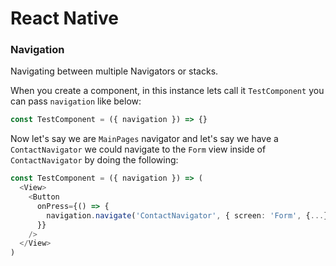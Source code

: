 # React Native

### Navigation
Navigating between multiple Navigators or stacks.

When you create a component, in this instance lets call it `TestComponent` you can pass `navigation` like below:

```typescript jsx
const TestComponent = ({ navigation }) => {}
```

Now let's say we are `MainPages` navigator and let's say we have a `ContactNavigator` we could navigate to the `Form` view inside of `ContactNavigator` by doing the following:

```typescript jsx
const TestComponent = ({ navigation }) => (
  <View>
    <Button
      onPress={() => {
        navigation.navigate('ContactNavigator', { screen: 'Form', {...}})
      }}
    /> 
  </View>
)

```
